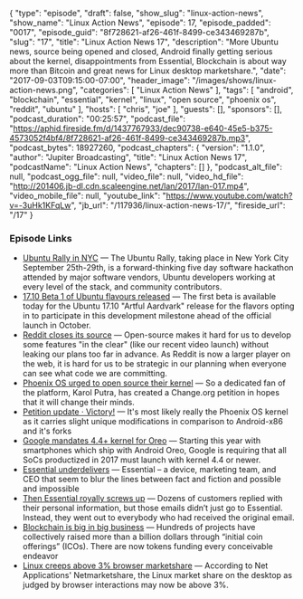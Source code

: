 {
  "type": "episode",
  "draft": false,
  "show_slug": "linux-action-news",
  "show_name": "Linux Action News",
  "episode": 17,
  "episode_padded": "0017",
  "episode_guid": "8f728621-af26-461f-8499-ce343469287b",
  "slug": "17",
  "title": "Linux Action News 17",
  "description": "More Ubuntu news, source being opened and closed, Android finally getting serious about the kernel, disappointments from Essential, Blockchain is about way more than Bitcoin and great news for Linux desktop marketshare.",
  "date": "2017-09-03T09:15:00-07:00",
  "header_image": "/images/shows/linux-action-news.png",
  "categories": [
    "Linux Action News"
  ],
  "tags": [
    "android",
    "blockchain",
    "essential",
    "kernel",
    "linux",
    "open source",
    "phoenix os",
    "reddit",
    "ubuntu"
  ],
  "hosts": [
    "chris",
    "joe"
  ],
  "guests": [],
  "sponsors": [],
  "podcast_duration": "00:25:57",
  "podcast_file": "https://aphid.fireside.fm/d/1437767933/dec90738-e640-45e5-b375-4573052f4bf4/8f728621-af26-461f-8499-ce343469287b.mp3",
  "podcast_bytes": 18927260,
  "podcast_chapters": {
    "version": "1.1.0",
    "author": "Jupiter Broadcasting",
    "title": "Linux Action News 17",
    "podcastName": "Linux Action News",
    "chapters": []
  },
  "podcast_alt_file": null,
  "podcast_ogg_file": null,
  "video_file": null,
  "video_hd_file": "http://201406.jb-dl.cdn.scaleengine.net/lan/2017/lan-017.mp4",
  "video_mobile_file": null,
  "youtube_link": "https://www.youtube.com/watch?v=-3uHk1KFqLw",
  "jb_url": "/117936/linux-action-news-17/",
  "fireside_url": "/17"
}


### Episode Links

  * [Ubuntu Rally in NYC](https://insights.ubuntu.com/2017/09/01/ubuntu-rally-in-nyc/ "Ubuntu Rally in NYC") — The Ubuntu Rally, taking place in New York City September 25th-29th, is a forward-thinking five day software hackathon attended by major software vendors, Ubuntu developers working at every level of the stack, and community contributors.
  * [17.10 Beta 1 of Ubuntu flavours released](http://www.phoronix.com/scan.php?page=news_item&px=Ubuntu-17.10-Beta-1 "17.10 Beta 1 of Ubuntu flavours released") — The first beta is available today for the Ubuntu 17.10 "Artful Aardvark" release for the flavors opting in to participate in this development milestone ahead of the official launch in October. 
  * [Reddit closes its source](https://www.reddit.com/r/changelog/comments/6xfyfg/an_update_on_the_state_of_the_redditreddit_and/ "Reddit closes its source") — Open-source makes it hard for us to develop some features "in the clear" (like our recent video launch) without leaking our plans too far in advance. As Reddit is now a larger player on the web, it is hard for us to be strategic in our planning when everyone can see what code we are committing.
  * [Phoenix OS urged to open source their kernel](https://www.xda-developers.com/petition-phoenix-os-open-source-kernel/ "Phoenix OS urged to open source their kernel") — So a dedicated fan of the platform, Karol Putra, has created a Change.org petition in hopes that it will change their minds.
  * [Petition update · Victory!](https://www.change.org/p/phoenix-os-a-free-great-android-nougat-for-pcs-with-desktop-windows-like-ui-but-with-poor-hardware-support-we-can-improve-it-together-but-we-need-the-kernel-source-code-let-s-convince-the-os-maker-to-open-it-phoenix-os-android-linux-desktopui/u/21239650 "Petition update · Victory!") — It's most likely really the Phoenix OS kernel as it carries slight unique modifications in comparison to Android-x86 and it's forks
  * [Google mandates 4.4+ kernel for Oreo](https://www.xda-developers.com/google-mandating-linux-kernel-versions-android-oreo/ "Google mandates 4.4+ kernel for Oreo") — Starting this year with smartphones which ship with Android Oreo, Google is requiring that all SoCs productized in 2017 must launch with kernel 4.4 or newer.
  * [Essential underdelivers](https://www.xda-developers.com/essential-bleeding-consumer-trust/ "Essential underdelivers") — Essential – a device, marketing team, and CEO that seem to blur the lines between fact and fiction and possible and impossible 
  * [Then Essential royally screws up](https://www.theverge.com/2017/8/30/16226028/essential-customer-email-drivers-license-phishing "Then Essential royally screws up") — Dozens of customers replied with their personal information, but those emails didn’t just go to Essential. Instead, they went out to everybody who had received the original email.
  * [Blockchain is big in big business](http://fortune.com/2017/08/22/bitcoin-ethereum-blockchain-cryptocurrency/ "Blockchain is big in big business") — Hundreds of projects have collectively raised more than a billion dollars through “initial coin offerings” (ICOs). There are now tokens funding every conceivable endeavor
  * [Linux creeps above 3% browser marketshare](http://www.phoronix.com/scan.php?page=news_item&px=Linux-3p-Browser-Market-Share "Linux creeps above 3% browser marketshare") — According to Net Applications' Netmarketshare, the Linux market share on the desktop as judged by browser interactions may now be above 3%. 


